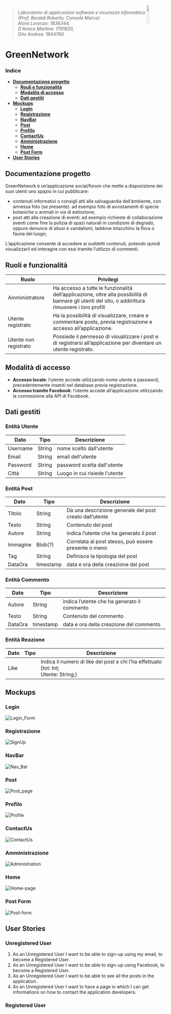 <img width="12%" src="img/logo.jpeg" align="right">

>*Laboratorio di applicazioni software e sicurezza informatica  (Prof: Beraldi Roberto, Console Marco)<br/>
>Aloisi Lorenzo: 1836344, <br>D'Amico Martina: 1791820, <br>Dito Andrea: 1844760*

<h1>GreenNetwork </h1>

### Indice
- **[Documentazione progetto](#documentazione-progetto)**
  - **[Rouli e funzionalità](#ruoli-e-funzionalità)**
  - **[Modalità di accesso](#modalità-di-accesso)**
  - **[Dati gestiti](#dati-gestiti)**
- **[Mockups](#mockups)**
  - **[Login](#login)**
  - **[Registrazione](#registrazione)**
  - **[NavBar](#navbar)**
  - **[Post](#post)**
  - **[Profilo](#profilo)**
  - **[ContactUs](#contactus)**
  - **[Amministrazione](#amministrazione)**
  - **[Home](#home)**
  - **[Post Form](#post-form)**
- **[User Stories](#user-stories)**
  




## Documentazione progetto
GreenNetwork è un’applicazione social/forum che mette a disposizione dei suoi utenti uno spazio in cui pubblicare:
* contenuti informativi o consigli atti alla salvaguardia dell’ambiente, con annessa foto (se presente):  ad esempio foto di avvistamenti di specie botaniche o animali in via di estinzione;
* post atti alla creazione di eventi: ad esempio richieste di collaborazione aventi come fine la pulizia di spazi naturali in condizioni di degrado, oppure denunce di abusi e vandalismi, laddove intacchino la flora o fauna del luogo;

L’applicazione consente di accedere ai suddetti contenuti, potendo quindi visualizzarli ed interagire con essi tramite l’utilizzo di commenti.



## Ruoli e funzionalità
|Ruolo|Privilegi|
|-------|-------|
|Amministratore|Ha accesso a tutte le funzionalità dell’applicazione, oltre alla possibilità di bannare gli utenti del sito, o addirittura rimuovere i loro profili|
|Utente registrato| Ha la possibilità di visualizzare, creare e commentare posts, previa registrazione e accesso all’applicazione.|
|Utente non registrato| Possiede il permesso di visualizzare i post e di registrarsi all’applicazione per diventare un utente registrato.|


## Modalità di accesso
* **Accesso locale**: l’utente accede utilizzando nome utente e password, precedentemente inseriti nel database previa registrazione.
* **Accesso tramite Facebook**: l’utente accede all’applicazione utilizzando la connessione alla API di Facebook.

## Dati gestiti
### Entità Utente
|Dato|Tipo|Descrizione|
|-------|-------|---------|
|Username|String|nome scelto dall'utente|
|Email|String|email dell'utente|
|Password|String|password scelta dall'utente|
|Città|String|Luogo in cui risiede l'utente|

### Entità Post
|Dato|Tipo|Descrizione|
|-------|-------|---------|
|Titolo|String|Dà una descrizione generale del post creato dall’utente|
|Testo|String|Contenuto del post |
|Autore|String|indica l’utente che ha generato il post|
|Immagine|Blob(?)|Correlata al post stesso, può essere presente o meno|
|Tag|String|Definisce la tipologia del post|
|DataOra|timestamp|data e ora della creazione del post|

### Entità Commento
|Dato|Tipo|Descrizione|
|-------|-------|---------|
|Autore|String|indica l’utente che ha generato il commento|
|Testo|String|Contenuto del commento|
|DataOra|timestamp|data e ora della creazione del commento|

### Entità Reazione
|Dato|Tipo|Descrizione|
|-------|-------|---------|
|Like||Indica il numero di like del post e chi l’ha effettuato<br>{tot: Int; <br> Utente: String;}|


## Mockups
### Login
![Login_Form](img/Mockups/Login_Form.png)

### Registrazione
![SignUp](img/Mockups/SignUp.png)

### NavBar
![Nav_Bar](img/Mockups/Nav_Bar.png)

### Post
![Post_page](img/Mockups/Post_page.png)

### Profilo
![Profile](img/Mockups/Profile.png)

### ContactUs
![ContactUs](img/Mockups/ContactUs.png)

### Amministrazione
![Administration](img/Mockups/Administration.png)

### Home
![Home-page](img/Mockups/Home-page.png)

### Post Form
![Post-form](img/Mockups/Post-form.png)

## User Stories

### Unregistered User
1. As an Unregistered User I want to be able to sign-up using my email, to become a Registered User.
2. As an Unregistered User I want to be able to sign-up using Facebook, to become a Registered User.
3. As an Unregistered User I want to be able to see all the posts in the application. 
4. As an Unregistered User I want to have a page in which I can get informations on how to contact the application developers.

### Registered User
